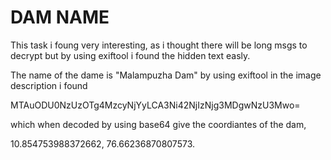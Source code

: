 # DAM NAME 
This task i foung very interesting, as i thought there will be long msgs to decrypt but by using exiftool i found the hidden text easly.<br>

The name of the dame is "Malampuzha Dam" by using exiftool in the image description i found<br>

MTAuODU0NzUzOTg4MzcyNjYyLCA3Ni42NjIzNjg3MDgwNzU3Mwo= <br>

which when decoded by using base64 give the coordiantes of the dam,<br>

10.854753988372662, 76.66236870807573.
